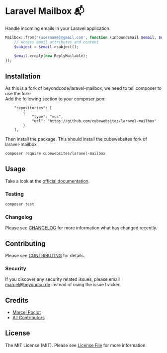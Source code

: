 # Laravel Mailbox 📬

Handle incoming emails in your Laravel application.

``` php
Mailbox::from('{username}@gmail.com', function (InboundEmail $email, $username) {
    // Access email attributes and content
    $subject = $email->subject();
    
    $email->reply(new ReplyMailable);
});
```

## Installation

As this is a fork of beyondcode/laravel-mailbox, we need to tell composer to use the fork:  
Add the following section to your composer.json:

```
    "repositories": [
        {
            "type": "vcs",
            "url": "https://github.com/cubewebsites/laravel-mailbox"
        }
    ],
```

Then install the package.  This should install the cubewebsites fork of laravel-mailbox

```bash
composer require cubewebsites/laravel-mailbox
```

## Usage

Take a look at the [official documentation](https://docs.beyondco.de/laravel-mailbox).

### Testing

``` bash
composer test
```

### Changelog

Please see [CHANGELOG](CHANGELOG.md) for more information what has changed recently.

## Contributing

Please see [CONTRIBUTING](CONTRIBUTING.md) for details.

### Security

If you discover any security related issues, please email marcel@beyondco.de instead of using the issue tracker.

## Credits

- [Marcel Pociot](https://github.com/mpociot)
- [All Contributors](../../contributors)

## License

The MIT License (MIT). Please see [License File](LICENSE.md) for more information.
